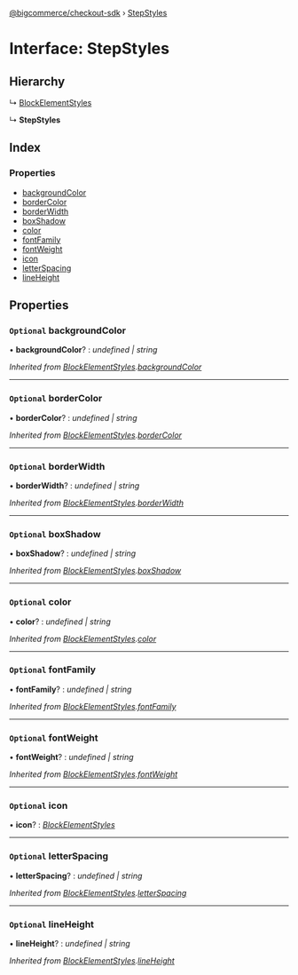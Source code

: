 [@bigcommerce/checkout-sdk](../README.md) › [StepStyles](stepstyles.md)

# Interface: StepStyles

## Hierarchy

  ↳ [BlockElementStyles](blockelementstyles.md)

  ↳ **StepStyles**

## Index

### Properties

* [backgroundColor](stepstyles.md#optional-backgroundcolor)
* [borderColor](stepstyles.md#optional-bordercolor)
* [borderWidth](stepstyles.md#optional-borderwidth)
* [boxShadow](stepstyles.md#optional-boxshadow)
* [color](stepstyles.md#optional-color)
* [fontFamily](stepstyles.md#optional-fontfamily)
* [fontWeight](stepstyles.md#optional-fontweight)
* [icon](stepstyles.md#optional-icon)
* [letterSpacing](stepstyles.md#optional-letterspacing)
* [lineHeight](stepstyles.md#optional-lineheight)

## Properties

### `Optional` backgroundColor

• **backgroundColor**? : *undefined | string*

*Inherited from [BlockElementStyles](blockelementstyles.md).[backgroundColor](blockelementstyles.md#optional-backgroundcolor)*

___

### `Optional` borderColor

• **borderColor**? : *undefined | string*

*Inherited from [BlockElementStyles](blockelementstyles.md).[borderColor](blockelementstyles.md#optional-bordercolor)*

___

### `Optional` borderWidth

• **borderWidth**? : *undefined | string*

*Inherited from [BlockElementStyles](blockelementstyles.md).[borderWidth](blockelementstyles.md#optional-borderwidth)*

___

### `Optional` boxShadow

• **boxShadow**? : *undefined | string*

*Inherited from [BlockElementStyles](blockelementstyles.md).[boxShadow](blockelementstyles.md#optional-boxshadow)*

___

### `Optional` color

• **color**? : *undefined | string*

*Inherited from [BlockElementStyles](blockelementstyles.md).[color](blockelementstyles.md#optional-color)*

___

### `Optional` fontFamily

• **fontFamily**? : *undefined | string*

*Inherited from [BlockElementStyles](blockelementstyles.md).[fontFamily](blockelementstyles.md#optional-fontfamily)*

___

### `Optional` fontWeight

• **fontWeight**? : *undefined | string*

*Inherited from [BlockElementStyles](blockelementstyles.md).[fontWeight](blockelementstyles.md#optional-fontweight)*

___

### `Optional` icon

• **icon**? : *[BlockElementStyles](blockelementstyles.md)*

___

### `Optional` letterSpacing

• **letterSpacing**? : *undefined | string*

*Inherited from [BlockElementStyles](blockelementstyles.md).[letterSpacing](blockelementstyles.md#optional-letterspacing)*

___

### `Optional` lineHeight

• **lineHeight**? : *undefined | string*

*Inherited from [BlockElementStyles](blockelementstyles.md).[lineHeight](blockelementstyles.md#optional-lineheight)*
